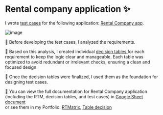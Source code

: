 <div> 
  <h1>Rental company application ✨ </h1>
  <p>I wrote <a href="https://github.com/nshubina/Portfolio/blob/fefc542bcf0b503ebdb2a7d86707b7c569c5d852/Test%20Cases/Rental%20Company/Rental%20company.%20Core%20test%20cases.pdf" target="_blank"> test cases</a> for the following application: <a href="https://exercises.test-design.org/rental/" target="_blank">Rental Company app</a>.</p>

  ![image](https://github.com/user-attachments/assets/10d269ec-e632-4835-9169-f6c81247e939)

  <p>🔎 Before developing the test cases, I analyzed the requirements. </p>

  <p>
   📝 Based on this analysis, I created individual <a href="https://github.com/nshubina/Portfolio/tree/bca24141f9b420e8ce7e97e9d1b219d47ab43fb1/Test%20Design/Table%20Decision/Rental%20Company"> decision tables </a>for each requirement to keep the logic clear and manageable. Each table was 
    optimized to avoid redundant or irrelevant checks, ensuring a clean and focused design.
  </p>

  <p>
   📎 Once the decision tables were finalized, I used them as the foundation for designing test cases.
  </p>

  <p> 📌 You can view the full documentation for Rental Company application (including the RTM, decision tables, and test cases) in <a href="https://docs.google.com/spreadsheets/d/1D6ICuvUaFa8YBLdcuh6Lf09aHThrB5AEp91OdDOtreQ/edit?usp=sharing" target="_blank">Google Sheet document</a> 
  <br> 
    or see them in my Portfolio: <a href="https://github.com/nshubina/Portfolio/blob/edee8bff6b85ca37f087ee5310052b2e369850ac/RTM/Rental%20company%20-%20RTM.pdf" target="_blank">RTMatrix</a>, <a href="[https://github.com/nshubina/Portfolio/blob/edee8bff6b85ca37f087ee5310052b2e369850ac/Test%20Design/Table%20Decision/Rental%20Company/Rental%20Company%20-%20Tables%20decision.pdf](https://github.com/nshubina/Portfolio/blob/a3ce6e3f8793e5c807fd8009829e85fe1e6a6d10/Test%20Design/Table%20Decision/Rental%20Company/Rental%20Company%20-%20Tables%20decision.pdf)" target="_blank">Table decision</a>
  </p>
</div> 
